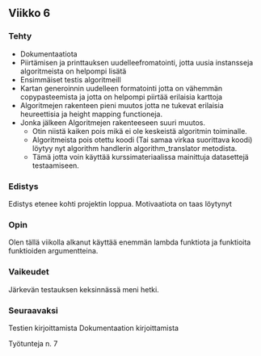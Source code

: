## Viikko 6

### Tehty
- Dokumentaatiota
- Piirtämisen ja printtauksen uudelleefromatointi, jotta uusia instansseja algoritmeista on helpompi lisätä
- Ensimmäiset testis algoritmeill
- Kartan generoinnin uudelleen formatointi jotta on vähemmän copypasteemista ja jotta on helpompi piirtää erilaisia karttoja
- Algoritmejen rakenteen pieni muutos jotta ne tukevat erilaisia heureettisia ja height mapping functioneja.
- Jonka jälkeen Algoritmejen rakenteeseen suuri muutos.
    * Otin niistä kaiken pois mikä ei ole keskeistä algoritmin toiminalle.
    * Algoritmeista pois otettu koodi (Tai samaa virkaa suorittava koodi) löytyy nyt algorithm handlerin algorithm_translator metodista.
    * Tämä jotta voin käyttää kurssimateriaalissa mainittuja datasettejä testaamiseen.


### Edistys
Edistys etenee kohti projektin loppua. Motivaatiota on taas löytynyt

### Opin
Olen tällä viikolla alkanut käyttää enemmän lambda funktiota ja funktioita funktioiden argumentteina.

### Vaikeudet
Järkevän testauksen keksinnässä meni hetki. 

### Seuraavaksi
Testien kirjoittamista
Dokumentaation kirjoittamista


Työtunteja n. 7